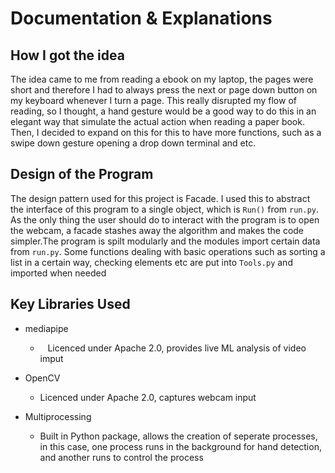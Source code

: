 # Documentation & Explanations

## How I got the idea

The idea came to me from reading a ebook on my laptop, the pages were short and therefore I had to always press the next or page down button on my keyboard whenever I turn a page. This really disrupted my flow of reading, so I thought, a hand gesture would be a good way to do this in an elegant way that simulate the actual action when reading a paper book. Then, I decided to expand on this for this to have more functions, such as a swipe down gesture opening a drop down terminal and etc. 

## Design of the Program

The design pattern used for this project is Facade. I used this to abstract the interface of this program to a single object, which is `Run()` from `run.py`. As the only thing the user should do to interact with the program is to open the webcam, a facade stashes away the algorithm and makes the code simpler.The program is spilt modularly and the modules import certain data from `run.py`. Some functions dealing with basic operations such as sorting a list in a certain way, checking elements etc are put into `Tools.py` and imported when needed



## Key Libraries Used

- mediapipe 
  
  -    Licenced under Apache 2.0, provides live ML analysis of video imput

- OpenCV
  
  - Licenced under Apache 2.0, captures webcam input

- Multiprocessing
  
  - Built in Python package, allows the creation of seperate processes, in this case, one process runs in the background for hand detection, and another runs to control the process
  
  
